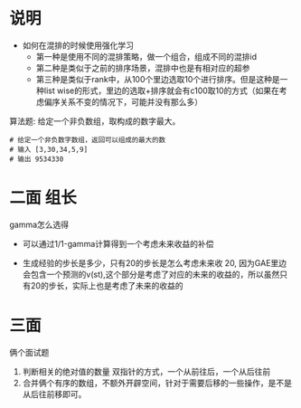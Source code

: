 # 说明
- 如何在混排的时候使用强化学习
    * 第一种是使用不同的混排策略，做一个组合，组成不同的混排id
    * 第二种是类似于之前的排序场景，混排中也是有相对应的超参
    * 第三种是类似于rank中，从100个里边选取10个进行排序。但是这种是一种list wise的形式，里边的选取+排序就会有c100取10的方式（如果在考虑偏序关系不变的情况下，可能并没有那么多）


算法题:
    给定一个非负数组，取构成的数字最大。
    
    # 给定一个非负数字数组，返回可以组成的最大的数
    # 输入 [3,30,34,5,9]
    # 输出 9534330
    


# 二面 组长
gamma怎么选得
 - 可以通过1/1-gamma计算得到一个考虑未来收益的补偿

 - 生成经验的步长是多少，只有20的步长是怎么考虑未来收
    20, 因为GAE里边会包含一个预测的v(st),这个部分是考虑了对应的未来的收益的，所以虽然只有20的步长，实际上也是考虑了未来的收益的

# 三面

俩个面试题



1. 判断相关的绝对值的数量 
    双指针的方式，一个从前往后，一个从后往前
2. 合并俩个有序的数组，不额外开辟空间，针对于需要后移的一些操作，是不是从后往前移即可。
